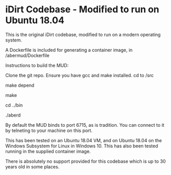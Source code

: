 # iDirt Codebase - Modified to run on Ubuntu 18.04

This is the original iDirt codebase, modified to run on a modern operating system. 

A Dockerfile is included for generating a container image, in /abermud/Dockerfile

Instructions to build the MUD:

Clone the git repo.
Ensure you have gcc and make installed.
cd to /src

make depend

make

cd ../bin

./aberd

By default the MUD binds to port 6715, as is tradition. You can connect to it by telneting to your machine on this port.

This has been tested on an Ubuntu 18.04 VM, and on Ubuntu 18.04 on the Windows Subsystem for Linux in Windows 10.
This has also been tested running in the supplied container image.

There is absolutely no support provided for this codebase which is up to 30 years old in some places.
